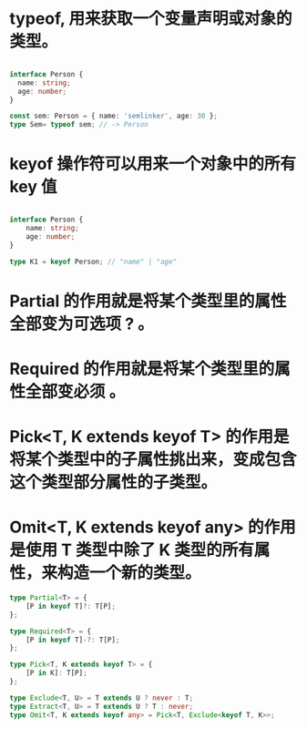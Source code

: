 # typeof, 用来获取一个变量声明或对象的类型。
```ts

interface Person {
  name: string;
  age: number;
}

const sem: Person = { name: 'semlinker', age: 30 };
type Sem= typeof sem; // -> Person

```

# keyof 操作符可以用来一个对象中的所有 key 值
```ts

interface Person {
    name: string;
    age: number;
}

type K1 = keyof Person; // "name" | "age"
```

# Partial<T> 的作用就是将某个类型里的属性全部变为可选项 ? 。
# Required<T> 的作用就是将某个类型里的属性全部变必须 。
# Pick<T, K extends keyof T> 的作用是将某个类型中的子属性挑出来，变成包含这个类型部分属性的子类型。
# Omit<T, K extends keyof any> 的作用是使用 T 类型中除了 K 类型的所有属性，来构造一个新的类型。
```ts
type Partial<T> = {
    [P in keyof T]?: T[P];
};

type Required<T> = {
    [P in keyof T]-?: T[P];
};

type Pick<T, K extends keyof T> = {
    [P in K]: T[P];
};

type Exclude<T, U> = T extends U ? never : T;
type Extract<T, U> = T extends U ? T : never;
type Omit<T, K extends keyof any> = Pick<T, Exclude<keyof T, K>>;
```
